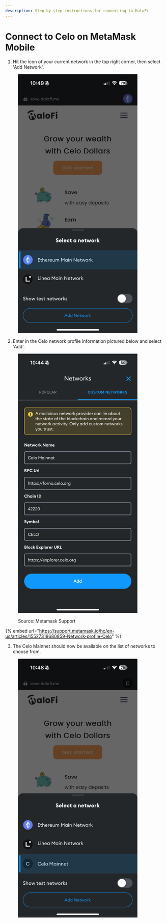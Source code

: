 ```yaml
---
description: Step-by-step instructions for connecting to HaloFi
---
```


# Connect to Celo on MetaMask Mobile

1. Hit the icon of your current network in the top right corner, then select 'Add Network'.

<figure><img src="../../../.gitbook/assets/connect-to-celo-metamask-mobile-1.PNG" alt="" width="375"><figcaption></figcaption></figure>

2. Enter in the Celo network profile information pictured below and select 'Add'.

<figure><img src="../../../.gitbook/assets/connect-to-celo-metamask-mobile-2.PNG" alt="" width="375"><figcaption><p>Source: Metamask Support</p></figcaption></figure>

{% embed url="https://support.metamask.io/hc/en-us/articles/15527318680859-Network-profile-Celo" %}

3. The Celo Mainnet should now be available on the list of networks to choose from.

<figure><img src="../../../.gitbook/assets/connect-to-celo-metamask-mobile-3.PNG" alt="" width="375"><figcaption></figcaption></figure>
